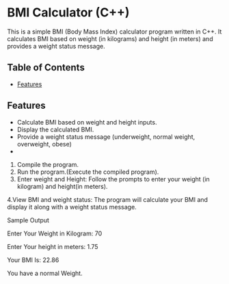 # BMI Calculator (C++)

This is a simple BMI (Body Mass Index) calculator program written in C++. It calculates BMI based on weight (in kilograms) and height (in meters) and provides a weight status message.

## Table of Contents

- [Features](#features)
  
  

## Features

- Calculate BMI based on weight and height inputs.
- Display the calculated BMI.
- Provide a weight status message (underweight, normal weight, overweight, obese)
- 
1. Compile the program.
2. Run the program.(Execute the compiled program).
3. Enter weight and Height:
   Follow the prompts to enter your weight (in kilogram) and height(in meters).
   
4.View BMI and weight status:
The program will calculate your BMI and display it along with a weight status message.

   Sample Output

   Enter Your Weight in Kilogram: 70
   
   Enter Your height in meters: 1.75
   
   Your BMI Is: 22.86
   
   You have a normal Weight.
